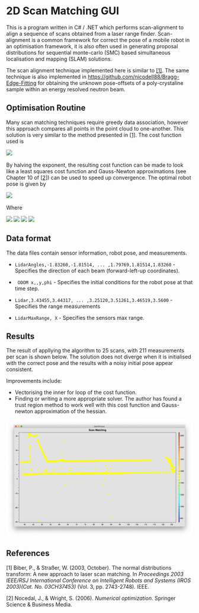 # 2D Scan Matching GUI

This is a program written in C# / .NET which performs scan-alignment to align a sequence of scans obtained from a laser range finder. Scan-alignment is a common framework for correct the pose of a mobile robot in an optimisation framework, it is also often used in generating proposal distributions for sequential monte-carlo (SMC) based simultaneous localisation and mapping (SLAM) solutions. 

The scan alignment technique implemented here is similar to [[1]](#1). The same technique is also implemented in https://github.com/nicodell88/Bragg-Edge-Fitting for obtaining the unknown pose-offsets of a poly-crystaline sample within an energy resolved neutron beam.

## Optimisation Routine

Many scan matching techniques require greedy data association, however this approach compares all points in the point cloud to one-another. This solution is very similar to the method presented in [[1]](#1). The cost function used is

<img src="https://render.githubusercontent.com/render/math?math=f(\theta)=\sum_{i} \sum_{j} \frac{1}{\sqrt{2 \pi \sigma^{2}}} \exp \left(\frac{-1}{2 \sigma^{2}}\left\|\left[\begin{array}{l}x_{i}(\theta) \\ y_{i}(\theta)\end{array}\right]-\left[\begin{array}{l}x_{j} \\ y_{j}\end{array}\right]\right\|^{2}\right).">

By halving the exponent, the resulting cost function can be made to look like a least squares cost function and Gauss-Newton approximations (see Chapter 10 of [[2]](#2)) can be used to speed up convergence. The optimal robot pose is given by

<img src="https://render.githubusercontent.com/render/math?math=\theta^{\star}=\arg \max _{\theta} f(\theta)">

Where 

<img src="https://render.githubusercontent.com/render/math?math=\theta = \text{is the pose of the robot} (x,y,\psi)">

<img src="https://render.githubusercontent.com/render/math?math=x_i(\theta) y_i(\theta) = \text{are the }  \ (x,y) \ \text{scan points for the current scan as a function of the current pose } \ \theta">

<img src="https://render.githubusercontent.com/render/math?math=x_j,y_j = \text{are the previous} \ (x,y)\ \text{scan points from previous scans (or grid cells).}">

<img src="https://render.githubusercontent.com/render/math?math=\sigma =  \text{a tuning parameter}">

## Data format

The data files contain sensor information, robot pose, and measurements.

* ```LidarAngles,-1.83260,-1.81514, ... ,1.79769,1.81514,1.83260``` - Specifies the direction of each beam (forward-left-up coordinates).

* ``` ODOM x,,y,phi``` - Specifies the initial conditions for the robot pose at that time step.

* ```Lidar,3.43455,3.44317, ... ,3.25120,3.51261,3.46519,3.5600``` - Specifies the range measurements

* ```LidarMaxRange, X``` - Specifies the sensors max range.

  

## Results

The result of appllying the algorithm to 25 scans, with 211 measurements per scan is shown below. The solution does not diverge when it is initialised with the correct pose and the results with a noisy initial pose appear consistent. 

Improvements include:

* Vectorising the inner for loop of the cost function.
* Finding or writing a more appropriate solver. The author has found a trust region method to work well with this cost function and Gauss-newton approximation of the hessian.


![alt text](https://github.com/nicodell88/2D_Scan_Matching_GUI/blob/master/Example.png?raw=true "Logo Title Text 1")



## References

<a id="1">[1]</a>  Biber, P., & Straßer, W. (2003, October). The normal distributions transform: A new approach to laser scan matching. In *Proceedings 2003 IEEE/RSJ International Conference on Intelligent Robots and Systems (IROS 2003)(Cat. No. 03CH37453)* (Vol. 3, pp. 2743-2748). IEEE.

<a id="2">[2]</a> Nocedal, J., & Wright, S. (2006). *Numerical optimization*. Springer Science & Business Media.

